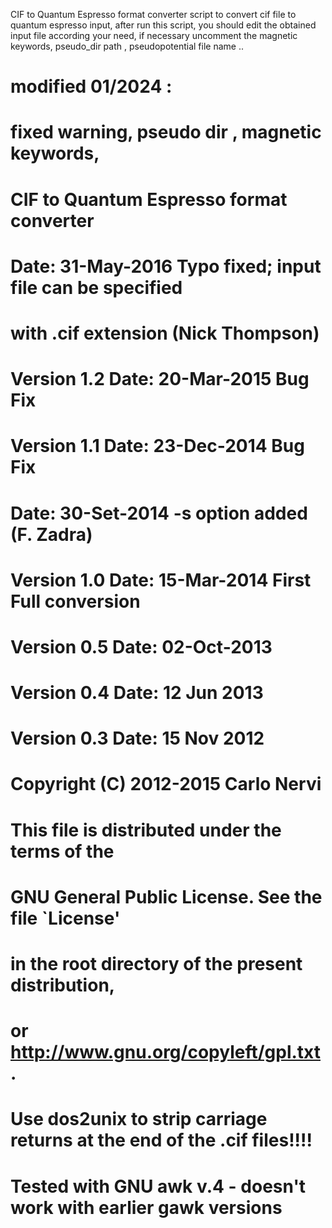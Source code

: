 CIF to Quantum Espresso format converter
script to convert cif file to quantum espresso input, 
after run this script, you should edit the obtained input file according your need, 
if necessary uncomment the magnetic keywords, pseudo_dir path , pseudopotential file name ..



# modified 01/2024 : 
#   fixed warning, pseudo dir , magnetic keywords,
#
# CIF to Quantum Espresso format converter
#               Date: 31-May-2016  Typo fixed; input file can be specified
#                                  with .cif extension (Nick Thompson)
#  Version 1.2  Date: 20-Mar-2015  Bug Fix
#  Version 1.1  Date: 23-Dec-2014  Bug Fix
#               Date: 30-Set-2014  -s option added (F. Zadra)
#  Version 1.0  Date: 15-Mar-2014  First Full conversion
#  Version 0.5  Date: 02-Oct-2013
#  Version 0.4  Date: 12 Jun 2013
#  Version 0.3  Date: 15 Nov 2012
#
# Copyright (C) 2012-2015 Carlo Nervi
# This file is distributed under the terms of the
# GNU General Public License. See the file `License'
# in the root directory of the present distribution,
# or http://www.gnu.org/copyleft/gpl.txt .
#
# Use dos2unix to strip carriage returns at the end of the .cif files!!!!
# Tested with GNU awk v.4 - doesn't work with earlier gawk versions
#
